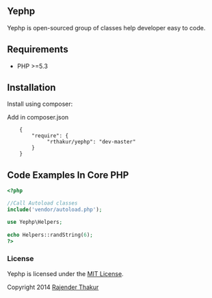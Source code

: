 ## Yephp

Yephp is open-sourced group of classes help developer easy to code.



## Requirements

- PHP >=5.3


## Installation

Install using composer:

Add in composer.json

```
	{
		"require": {
			 "rthakur/yephp": "dev-master"
		}
	}
```

## Code Examples In Core PHP

```php
<?php

//Call Autoload classes
include('vendor/autoload.php');

use Yephp\Helpers;
		
echo Helpers::randString(6);
?>
```


### License

Yephp is licensed under the [MIT License](http://opensource.org/licenses/MIT).


Copyright 2014 [Rajender Thakur](http://rthakur.me/)
